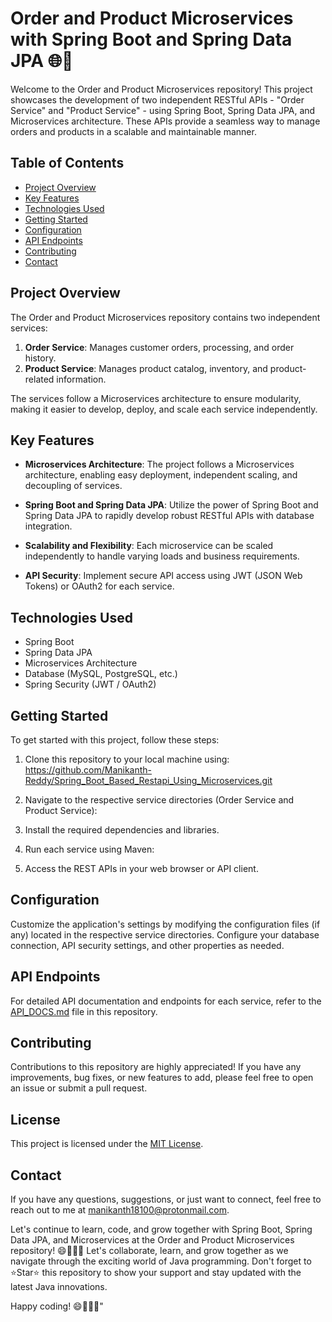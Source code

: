 # Order and Product Microservices with Spring Boot and Spring Data JPA 🌐🚀


Welcome to the Order and Product Microservices repository! This project showcases the development of two independent RESTful APIs - "Order Service" and "Product Service" - using Spring Boot, Spring Data JPA, and Microservices architecture. These APIs provide a seamless way to manage orders and products in a scalable and maintainable manner.

## Table of Contents

- [Project Overview](#project-overview)
- [Key Features](#key-features)
- [Technologies Used](#technologies-used)
- [Getting Started](#getting-started)
- [Configuration](#configuration)
- [API Endpoints](#api-endpoints)
- [Contributing](#contributing)
- [Contact](#contact)

## Project Overview

The Order and Product Microservices repository contains two independent services:

1. **Order Service**: Manages customer orders, processing, and order history.
2. **Product Service**: Manages product catalog, inventory, and product-related information.

The services follow a Microservices architecture to ensure modularity, making it easier to develop, deploy, and scale each service independently.

## Key Features

- **Microservices Architecture**: The project follows a Microservices architecture, enabling easy deployment, independent scaling, and decoupling of services.

- **Spring Boot and Spring Data JPA**: Utilize the power of Spring Boot and Spring Data JPA to rapidly develop robust RESTful APIs with database integration.

- **Scalability and Flexibility**: Each microservice can be scaled independently to handle varying loads and business requirements.

- **API Security**: Implement secure API access using JWT (JSON Web Tokens) or OAuth2 for each service.

## Technologies Used

- Spring Boot
- Spring Data JPA
- Microservices Architecture
- Database (MySQL, PostgreSQL, etc.)
- Spring Security (JWT / OAuth2)

## Getting Started

To get started with this project, follow these steps:

1. Clone this repository to your local machine using:
https://github.com/Manikanth-Reddy/Spring_Boot_Based_Restapi_Using_Microservices.git

2. Navigate to the respective service directories (Order Service and Product Service):


3. Install the required dependencies and libraries.

4. Run each service using Maven:


5. Access the REST APIs in your web browser or API client.

## Configuration

Customize the application's settings by modifying the configuration files (if any) located in the respective service directories. Configure your database connection, API security settings, and other properties as needed.

## API Endpoints

For detailed API documentation and endpoints for each service, refer to the [API_DOCS.md](API_DOCS.md) file in this repository.

## Contributing

Contributions to this repository are highly appreciated! If you have any improvements, bug fixes, or new features to add, please feel free to open an issue or submit a pull request.

## License

This project is licensed under the [MIT License](LICENSE).

## Contact

If you have any questions, suggestions, or just want to connect, feel free to reach out to me at [manikanth18100@protonmail.com](mailto:manikanth18100@protonmail.com).

Let's continue to learn, code, and grow together with Spring Boot, Spring Data JPA, and Microservices at the Order and Product Microservices repository! 😄🌟👨‍💻
Let's collaborate, learn, and grow together as we navigate through the exciting world of Java programming. Don't forget to ⭐️Star⭐️ this repository to show your support and stay updated with the latest Java innovations.

Happy coding! 😄👨‍💻🌟"

